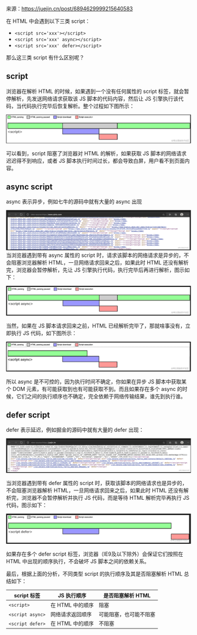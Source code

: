 来源：https://juejin.cn/post/6894629999215640583

在 HTML 中会遇到以下三类 script：

* `<script src='xxx'></script>`
* `<script src='xxx' async></script>`
* `<script src='xxx' defer></script>`

那么这三类 script 有什么区别呢？

## script

浏览器在解析 HTML 的时候，如果遇到一个没有任何属性的 script 标签，就会暂停解析，先发送网络请求获取该 JS 脚本的代码内容，然后让 JS 引擎执行该代码，当代码执行完毕后恢复解析。整个过程如下图所示：

![1677230168340](image/async和defer/1677230168340.png)

可以看到，script 阻塞了浏览器对 HTML 的解析，如果获取 JS 脚本的网络请求迟迟得不到响应，或者 JS 脚本执行时间过长，都会导致白屏，用户看不到页面内容。

## async script

async 表示异步，例如七牛的源码中就有大量的 async 出现

![1677230184096](image/async和defer/1677230184096.png)
当浏览器遇到带有 async 属性的 script 时，请求该脚本的网络请求是异步的，不会阻塞浏览器解析 HTML，一旦网络请求回来之后，如果此时 HTML 还没有解析完，浏览器会暂停解析，先让 JS 引擎执行代码，执行完毕后再进行解析，图示如下：

![1677230199633](image/async和defer/1677230199633.png)

当然，如果在 JS 脚本请求回来之前，HTML 已经解析完毕了，那就啥事没有，立即执行 JS 代码，如下图所示：

![1677230206094](image/async和defer/1677230206094.png)

所以 async 是不可控的，因为执行时间不确定，你如果在异步 JS 脚本中获取某个 DOM 元素，有可能获取到也有可能获取不到。而且如果存在多个 async 的时候，它们之间的执行顺序也不确定，完全依赖于网络传输结果，谁先到执行谁。

## defer script

defer 表示延迟，例如掘金的源码中就有大量的 defer 出现：

![1677230213593](image/async和defer/1677230213593.png)

当浏览器遇到带有 defer 属性的 script 时，获取该脚本的网络请求也是异步的，不会阻塞浏览器解析 HTML，一旦网络请求回来之后，如果此时 HTML 还没有解析完，浏览器不会暂停解析并执行 JS 代码，而是等待 HTML 解析完毕再执行 JS 代码，图示如下：

![1677230220564](image/async和defer/1677230220564.png)

如果存在多个 defer script 标签，浏览器（IE9及以下除外）会保证它们按照在 HTML 中出现的顺序执行，不会破坏 JS 脚本之间的依赖关系。

最后，根据上面的分析，不同类型 script 的执行顺序及其是否阻塞解析 HTML 总结如下：

| script 标签        | JS 执行顺序      | 是否阻塞解析 HTML      |
| ------------------ | ---------------- | ---------------------- |
| `<script>`       | 在 HTML 中的顺序 | 阻塞                   |
| `<script async>` | 网络请求返回顺序 | 可能阻塞，也可能不阻塞 |
| `<script defer>` | 在 HTML 中的顺序 | 不阻塞                 |
